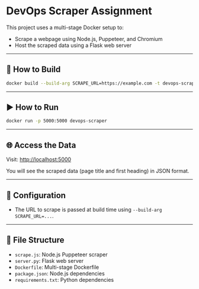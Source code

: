 # DevOps Scraper Assignment

This project uses a multi-stage Docker setup to:

- Scrape a webpage using Node.js, Puppeteer, and Chromium
- Host the scraped data using a Flask web server

---

## 🚀 How to Build

```bash
docker build --build-arg SCRAPE_URL=https://example.com -t devops-scraper .
```

---

## ▶️ How to Run

```bash
docker run -p 5000:5000 devops-scraper
```

---

## 🌐 Access the Data

Visit: [http://localhost:5000](http://localhost:5000)

You will see the scraped data (page title and first heading) in JSON format.

---

## 🔧 Configuration

- The URL to scrape is passed at build time using `--build-arg SCRAPE_URL=...`.

---

## 📁 File Structure

- `scrape.js`: Node.js Puppeteer scraper
- `server.py`: Flask web server
- `Dockerfile`: Multi-stage Dockerfile
- `package.json`: Node.js dependencies
- `requirements.txt`: Python dependencies